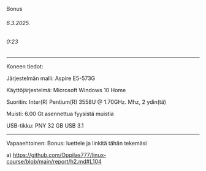 Bonus
###### 6.3.2025.
###### 0:23
---
Koneen tiedot:

Järjestelmän malli: Aspire E5-573G

Käyttöjärjestelmä: Microsoft Windows 10 Home

Suoritin: Inter(R) Pentium(R) 3558U @ 1.70GHz. Mhz, 2 ydin(tä)

Muisti: 6.00 Gt asennettua fyysistä muistia

USB-tikku: PNY 32 GB USB 3.1

-----

Vapaaehtoinen: Bonus: luettele ja linkitä tähän tekemäsi

a) 
https://github.com/Oppilas777/linux-course/blob/main/report/h2.md#L104
